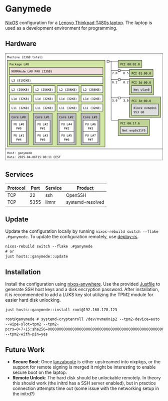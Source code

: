 # Ganymede

[NixOS] configuration for a [Lenovo Thinkpad T480s laptop].
The laptop is used as a development environment for programming.

[NixOS]: https://nixos.org/
[Lenovo Thinkpad T480s laptop]: https://download.lenovo.com/pccbbs/mobiles_pdf/t480s_ug_en.pdf

## Hardware

![System hardware determined by the `hwloc` package](images/topology.svg "Generated using `just hosts::ganymede::topology`")

## Services

| Protocol | Port | Service | Product          |
|----------|------|---------|------------------|
| TCP      | 22   | ssh     | OpenSSH          |
| TCP      | 5355 | llmnr   | systemd-resolved |

## Update

Update the configuration locally by running `nixos-rebuild switch --flake .#ganymede`.
To update the configuration remotely, use [deploy-rs].

```console
nixos-rebuild switch --flake .#ganymede
# or
just hosts::ganymede::update
```

[deploy-rs]: https://github.com/serokell/deploy-rs

## Installation

Install the configuration using [nixos-anywhere].
Use the provided [Justfile](./Justfile) to generate SSH host keys and a disk encryption password.
After installation, it is recommended to add a LUKS key slot utilizing the TPM2 module for easier hard disk unlocking.

```console
just hosts::ganymede::install root@192.168.178.123
```

```console
root@ganymede # systemd-cryptenroll /dev/nvme0n1p2 --tpm2-device=auto --wipe-slot=tpm2 --tpm2-pcrs=0+7+15:sha256=0000000000000000000000000000000000000000000000000000000000000000 --tpm2-with-pin=yes
```

[nixos-anywhere]: https://github.com/nix-community/nixos-anywhere

## Future Work

- **Secure Boot**: Once [lanzaboote] is either upstreamed into nixpkgs, or the support for remote signing is merged it might be interesting to enable secure boot on the laptop.
- **Remote Unlock**: The hard disk should be unlockable remotely. In theory this should work (the initrd has a SSH server enabled), but in practice connection attempts time out (some issue with the networking setup in the initrd?)

[lanzaboote]: https://github.com/nix-community/lanzaboote

